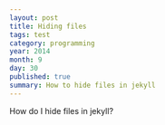 ```yaml
---
layout: post
title: Hiding files
tags: test
category: programming
year: 2014
month: 9
day: 30
published: true
summary: How to hide files in jekyll
---
```


How do I hide files in jekyll?
